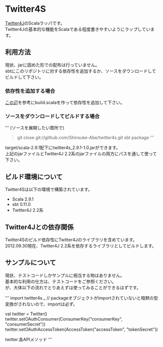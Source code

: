 # Twitter4S

[Twitter4J](https://github.com/yusuke/twitter4j)のScalaラッパです。<br/>
Twitter4Jの基本的な機能をScalaである程度書きやすいようにラップしています。

## 利用方法

現状、jarに固めた形での配布は行っていません。<br/>
sbtにこのリポジトリに対する依存性を追加するか、ソースをダウンロードしてビルドして下さい。

### 依存性を追加する場合

[この辺](http://d.hatena.ne.jp/Yoshiori/20120324/1332618170)を参考にbuild.scalaを作って依存性を追加して下さい。

### ソースをダウンロードしてビルドする場合

'''
(ソースを展開したい箇所で)
> git close git://github.com/Shinsuke-Abe/twitter4s.git
> sbt package
'''

target/scala-2.9.1配下にtwitter4s_2.9.1-1.0.jarができます。<br/>
上記のjarファイルとTwitter4J 2.2系のjarファイルの両方にパスを通して使って下さい。

## ビルド環境について

Twitter4Sは以下の環境で構築されています。

* Scala 2.9.1
* sbt 0.11.0
* Twitter4J 2.2系

## Twitter4Jとの依存関係

Twitter4Sのビルド依存性にTwitter4Jのライブラリを含めています。<br/>
2012.09.30現在、Twitter4J 2.2系を依存するライブラリとしてビルドします。

## サンプルについて

現状、テストコードしかサンプルに相当する物はありません。<br/>
基本的な利用の仕方は、テストコードをご参照ください。<br/>
が、大体以下の流れでとりあえずは使ってみることができるはずです。

'''
import twitter4s._ // packageオブジェクトがimportされていないと暗黙の型変換がされないので、importは必ず。

val twitter = Twitter()
twitter.setOAuthConsumer(ConsumerKey("consumerKey", "consumerSecret"))
twitter.setOAuthAccessToken(AccessToken("accessToken", "tokenSecret"))

twitter.各APIメソッド
'''